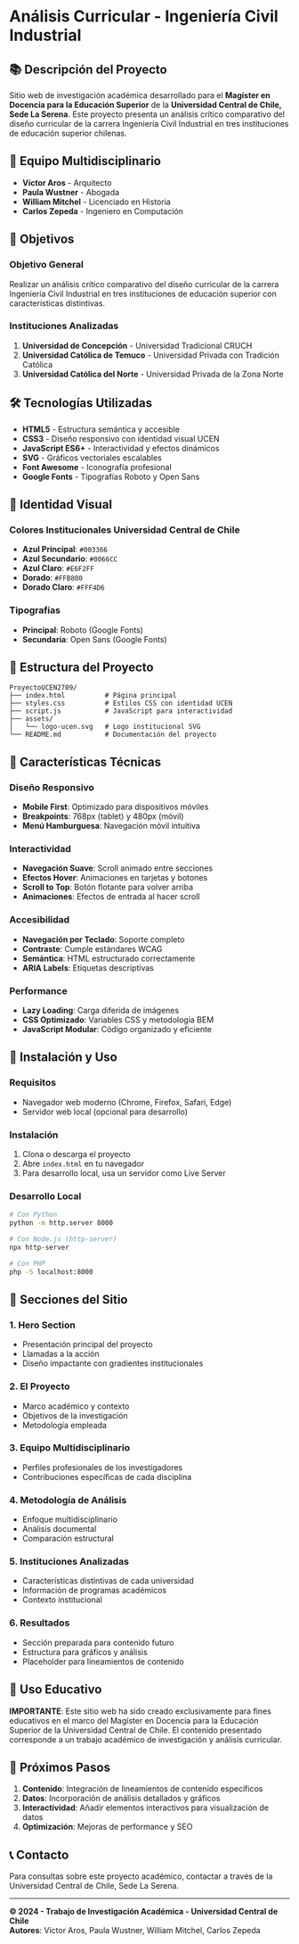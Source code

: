 # Análisis Curricular - Ingeniería Civil Industrial

## 📚 Descripción del Proyecto

Sitio web de investigación académica desarrollado para el **Magíster en Docencia para la Educación Superior** de la **Universidad Central de Chile, Sede La Serena**. Este proyecto presenta un análisis crítico comparativo del diseño curricular de la carrera Ingeniería Civil Industrial en tres instituciones de educación superior chilenas.

## 👥 Equipo Multidisciplinario

- **Víctor Aros** - Arquitecto
- **Paula Wustner** - Abogada  
- **William Mitchel** - Licenciado en Historia
- **Carlos Zepeda** - Ingeniero en Computación

## 🎯 Objetivos

### Objetivo General
Realizar un análisis crítico comparativo del diseño curricular de la carrera Ingeniería Civil Industrial en tres instituciones de educación superior con características distintivas.

### Instituciones Analizadas
1. **Universidad de Concepción** - Universidad Tradicional CRUCH
2. **Universidad Católica de Temuco** - Universidad Privada con Tradición Católica
3. **Universidad Católica del Norte** - Universidad Privada de la Zona Norte

## 🛠️ Tecnologías Utilizadas

- **HTML5** - Estructura semántica y accesible
- **CSS3** - Diseño responsivo con identidad visual UCEN
- **JavaScript ES6+** - Interactividad y efectos dinámicos
- **SVG** - Gráficos vectoriales escalables
- **Font Awesome** - Iconografía profesional
- **Google Fonts** - Tipografías Roboto y Open Sans

## 🎨 Identidad Visual

### Colores Institucionales Universidad Central de Chile
- **Azul Principal**: `#003366`
- **Azul Secundario**: `#0066CC`
- **Azul Claro**: `#E6F2FF`
- **Dorado**: `#FFB800`
- **Dorado Claro**: `#FFF4D6`

### Tipografías
- **Principal**: Roboto (Google Fonts)
- **Secundaria**: Open Sans (Google Fonts)

## 📁 Estructura del Proyecto

```
ProyectoUCEN2709/
├── index.html          # Página principal
├── styles.css          # Estilos CSS con identidad UCEN
├── script.js           # JavaScript para interactividad
├── assets/
│   └── logo-ucen.svg   # Logo institucional SVG
└── README.md           # Documentación del proyecto
```

## 🔧 Características Técnicas

### Diseño Responsivo
- **Mobile First**: Optimizado para dispositivos móviles
- **Breakpoints**: 768px (tablet) y 480px (móvil)
- **Menú Hamburguesa**: Navegación móvil intuitiva

### Interactividad
- **Navegación Suave**: Scroll animado entre secciones
- **Efectos Hover**: Animaciones en tarjetas y botones
- **Scroll to Top**: Botón flotante para volver arriba
- **Animaciones**: Efectos de entrada al hacer scroll

### Accesibilidad
- **Navegación por Teclado**: Soporte completo
- **Contraste**: Cumple estándares WCAG
- **Semántica**: HTML estructurado correctamente
- **ARIA Labels**: Etiquetas descriptivas

### Performance
- **Lazy Loading**: Carga diferida de imágenes
- **CSS Optimizado**: Variables CSS y metodología BEM
- **JavaScript Modular**: Código organizado y eficiente

## 🚀 Instalación y Uso

### Requisitos
- Navegador web moderno (Chrome, Firefox, Safari, Edge)
- Servidor web local (opcional para desarrollo)

### Instalación
1. Clona o descarga el proyecto
2. Abre `index.html` en tu navegador
3. Para desarrollo local, usa un servidor como Live Server

### Desarrollo Local
```bash
# Con Python
python -m http.server 8000

# Con Node.js (http-server)
npx http-server

# Con PHP
php -S localhost:8000
```

## 📱 Secciones del Sitio

### 1. Hero Section
- Presentación principal del proyecto
- Llamadas a la acción
- Diseño impactante con gradientes institucionales

### 2. El Proyecto
- Marco académico y contexto
- Objetivos de la investigación
- Metodología empleada

### 3. Equipo Multidisciplinario
- Perfiles profesionales de los investigadores
- Contribuciones específicas de cada disciplina

### 4. Metodología de Análisis
- Enfoque multidisciplinario
- Análisis documental
- Comparación estructural

### 5. Instituciones Analizadas
- Características distintivas de cada universidad
- Información de programas académicos
- Contexto institucional

### 6. Resultados
- Sección preparada para contenido futuro
- Estructura para gráficos y análisis
- Placeholder para lineamientos de contenido

## 📄 Uso Educativo

**IMPORTANTE**: Este sitio web ha sido creado exclusivamente para fines educativos en el marco del Magíster en Docencia para la Educación Superior de la Universidad Central de Chile. El contenido presentado corresponde a un trabajo académico de investigación y análisis curricular.

## 🔄 Próximos Pasos

1. **Contenido**: Integración de lineamientos de contenido específicos
2. **Datos**: Incorporación de análisis detallados y gráficos
3. **Interactividad**: Añadir elementos interactivos para visualización de datos
4. **Optimización**: Mejoras de performance y SEO

## 📞 Contacto

Para consultas sobre este proyecto académico, contactar a través de la Universidad Central de Chile, Sede La Serena.

---

**© 2024 - Trabajo de Investigación Académica - Universidad Central de Chile**  
**Autores**: Víctor Aros, Paula Wustner, William Mitchel, Carlos Zepeda